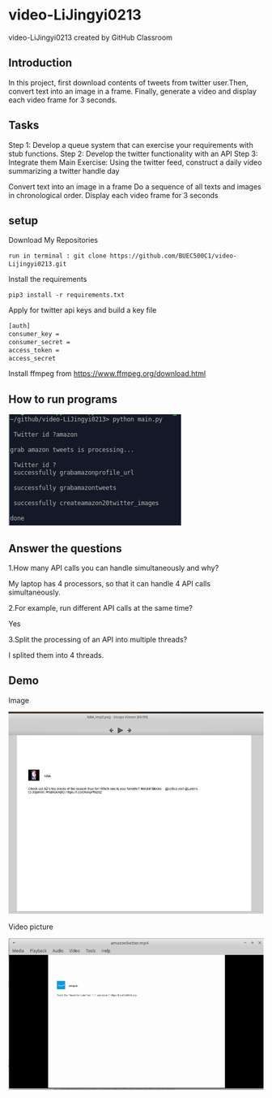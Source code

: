 # video-LiJingyi0213
video-LiJingyi0213 created by GitHub Classroom

## Introduction
In this project, first download contents of tweets from twitter user.Then, convert text into an image in a frame. Finally, generate a video and display each video frame for 3 seconds.

## Tasks
Step 1: Develop a queue system that can exercise your requirements with stub functions.
Step 2: Develop the twitter functionality with an API
Step 3: Integrate them
Main Exercise: Using the twitter feed, construct a daily video summarizing a twitter handle day

Convert text into an image in a frame
Do a sequence of all texts and images in chronological order.
Display each video frame for 3 seconds

## setup
Download My Repositories
```
run in terminal : git clone https://github.com/BUEC500C1/video-Lijingyi0213.git
```

Install the requirements
```
pip3 install -r requirements.txt
```

Apply for twitter api keys and build a key file
```
[auth]
consumer_key = 
consumer_secret = 
access_token = 
access_secret 
```

Install ffmpeg from https://www.ffmpeg.org/download.html

## How to run programs
![img](https://github.com/BUEC500C1/video-LiJingyi0213/blob/master/1.png)

## Answer the questions
1.How many API calls you can handle simultaneously and why?

My laptop has 4 processors, so that it can handle 4 API calls simultaneously.

2.For example, run different API calls at the same time?

Yes

3.Split the processing of an API into multiple threads?

I splited them into 4 threads.

## Demo
Image

![img](https://github.com/BUEC500C1/video-LiJingyi0213/blob/master/image.png)

Video picture

![img](https://github.com/BUEC500C1/video-LiJingyi0213/blob/master/Demo.png)
